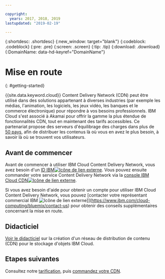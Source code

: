 ```yaml
---

copyright:
  years: 2017, 2018, 2019
lastupdated: "2019-02-19"

---
```


{:shortdesc: .shortdesc}
{:new_window: target="blank"}
{:codeblock: .codeblock}
{:pre: .pre}
{:screen: .screen}
{:tip: .tip}
{:download: .download}
{:DomainName: data-hd-keyref="DomainName"}

# Mise en route
{: #getting-started}

{{site.data.keyword.cloud}} Content Delivery Network (CDN) peut être utilisé dans des solutions appartenant à diverses industries (par exemple les médias, l'animation, les logiciels, les jeux vidéo, les banques et le commerce électronique) pour répondre à vos besoins professionnels. IBM Cloud s'est associé à Akamai pour offrir la gamme la plus étendue de fonctionnalités CDN, tout en maintenant des tarifs accessibles. Ce partenariat propose des serveurs d'équilibrage des charges dans plus de [50 pays](/docs/infrastructure/CDN/edge-servers.html#list-of-edge-servers), afin de distribuer les contenus là où vous en avez le plus besoin, à savoir là où se trouvent vos utilisateurs.

## Avant de commencer

Avant de commencer à utiliser IBM Cloud Content Delivery Network, vous avez besoin d'un [ID IBM![Icône de lien externe](../../icons/launch-glyph.svg "Icône de lien externe")](https://www.ibm.com/account/us-en/signup/register.html). Vous pouvez ensuite commander votre service Content Delivery Network via la [console IBM Cloud CDN![Icône de lien externe](../../icons/launch-glyph.svg "Icône de lien externe")](https://cloud.ibm.com/catalog/infrastructure/cdn-powered-by-akamai).

Si vous avez besoin d'aide pour obtenir un compte pour utiliser IBM Cloud Content Delivery Network, vous pouvez [contacter votre représentant commercial IBM ![Icône de lien externe](../../icons/launch-glyph.svg "Icône de lien externe")]](https://www.ibm.com/cloud-computing/bluemix/contact-us) pour obtenir des conseils supplémentaires concernant la mise en route.

## Didacticiel

[Voir le didacticiel](/docs/tutorials/static-files-cdn.html) sur la création d'un réseau de distribution de contenu (CDN) pour le stockage d'objets IBM Cloud.

## Etapes suivantes

Consultez notre [tarification](/docs/infrastructure/CDN?topic=CDN-pricing#pricing), puis [commandez votre CDN](/docs/infrastructure/CDN?topic=CDN-order-a-cdn).

